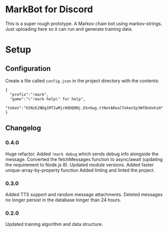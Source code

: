 # MarkBot for Discord
This is a super rough prototype. A Markov chain bot using markov-strings. Just uploading here so it can run and generate training data.

# Setup

## Configuration
Create a file called `config.json` in the project directory with the contents:
```
{
  "prefix":"!mark",
  "game":"\"!mark help\" for help",
  "token":"k5NzE2NDg1MTIwMjc0ODQ0Nj.DSnXwg.ttNotARealToken5p3WfDoUxhiH"
}
```

## Changelog
### 0.4.0
Huge refactor. 
Added `!mark debug` which sends debug info alongside the message.
Converted the fetchMessages function to async/await (updating the requirement to Node.js 8).
Updated module versions.
Added faster unique-array-by-property function
Added linting and linted the project. 

### 0.3.0
Added TTS support and random message attachments.
Deleted messages no longer persist in the database longer than 24 hours.

### 0.2.0
Updated training algorithm and data structure.